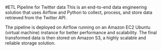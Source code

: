 #ETL Pipeline for Twitter data
This is an end-to-end data engineering solution that uses Airflow and Python to collect, process, and store data retrieved from the Twitter API.

The pipeline is deployed on Airflow running on an Amazon EC2 Ubuntu (virtual machine) instance for better performance and scalability. The final transformed data is then stored on Amazon S3, a highly scalable and reliable storage solution. 
